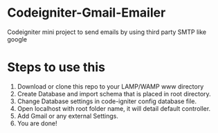 # Codeigniter-Gmail-Emailer
Codeigniter mini project to send emails by using third party SMTP like google
# Steps to use this
1. Download or clone this repo to your LAMP/WAMP www directory
2. Create Database and import schema that is placed in root directory.
3. Change Database settings in code-igniter config database file.
4. Open localhost with root folder name, it will detail default controller.
5. Add Gmail or any external Settings.
6. You are done!
